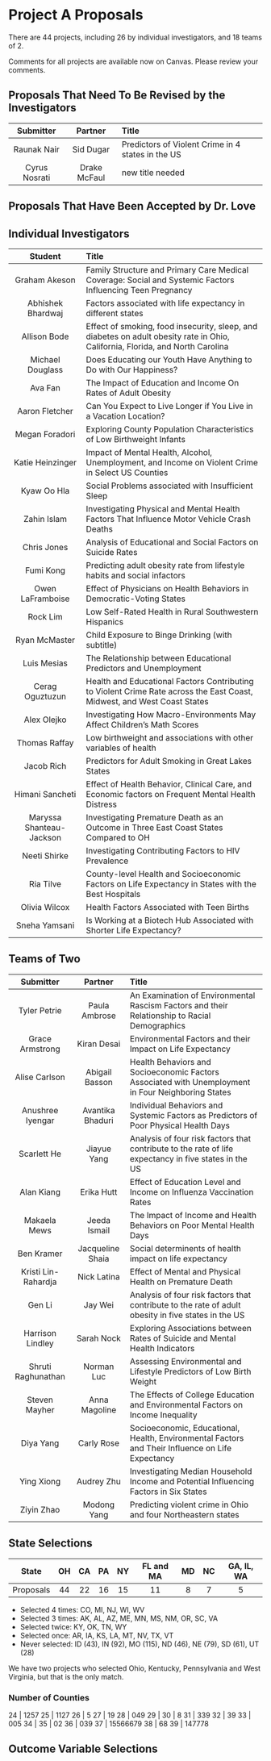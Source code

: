 # Project A Proposals

There are 44 projects, including 26 by individual investigators, and 18 teams of 2. 

Comments for all projects are available now on Canvas. Please review your comments.

## Proposals That Need To Be Revised by the Investigators

Submitter | Partner | Title
:---: | :---: | :-----------
Raunak Nair	|	Sid Dugar	|	Predictors of Violent Crime in 4 states in the US
Cyrus Nosrati | Drake McFaul | new title needed

## Proposals That Have Been Accepted by Dr. Love

## Individual Investigators

Student | Title
:---: | :-----------
Graham Akeson	|	Family Structure and Primary Care Medical Coverage: Social and Systemic Factors Influencing Teen Pregnancy
Abhishek Bhardwaj |	Factors associated with life expectancy in different states
Allison Bode    | Effect of smoking, food insecurity, sleep, and diabetes on adult obesity rate in Ohio, California, Florida, and North Carolina
Michael Douglass	|	Does Educating our Youth Have Anything to Do with Our Happiness?
Ava Fan		    |	The Impact of Education and Income On Rates of Adult Obesity
Aaron Fletcher		|	Can You Expect to Live Longer if You Live in a Vacation Location?
Megan Foradori		|	Exploring County Population Characteristics of Low Birthweight Infants
Katie Heinzinger	|	Impact of Mental Health, Alcohol, Unemployment, and Income on Violent Crime in Select US Counties
Kyaw Oo Hla			|	Social Problems associated with Insufficient Sleep
Zahin Islam			|	Investigating Physical and Mental Health Factors That Influence Motor Vehicle Crash Deaths
Chris Jones	    |	Analysis of Educational and Social Factors on Suicide Rates
Fumi Kong			|	Predicting adult obesity rate from lifestyle habits and social infactors
Owen LaFramboise	|	Effect of Physicians on Health Behaviors in Democratic-Voting States
Rock Lim			|	Low Self-Rated Health in Rural Southwestern Hispanics
Ryan McMaster		|	Child Exposure to Binge Drinking (with subtitle)
Luis Mesias			|	The Relationship between Educational Predictors and Unemployment
Cerag Oguztuzun		|	Health and Educational Factors Contributing to Violent Crime Rate across the East Coast, Midwest, and West Coast States
Alex Olejko	    |	Investigating How Macro-Environments May Affect Children’s Math Scores
Thomas Raffay			|	Low birthweight and associations with other variables of health
Jacob Rich			|	Predictors for Adult Smoking in Great Lakes States
Himani Sancheti		|	Effect of Health Behavior, Clinical Care, and Economic factors on Frequent Mental Health Distress
Maryssa Shanteau-Jackson	|	Investigating Premature Death as an Outcome in Three East Coast States Compared to OH
Neeti Shirke			|	Investigating Contributing Factors to HIV Prevalence
Ria Tilve			|	County-level Health and Socioeconomic Factors on Life Expectancy in States with the Best Hospitals
Olivia Wilcox			|	Health Factors Associated with Teen Births
Sneha Yamsani			|	Is Working at a Biotech Hub Associated with Shorter Life Expectancy?

## Teams of Two

Submitter | Partner | Title
:---: | :---: | :-----------
Tyler Petrie	|	Paula Ambrose	|	An Examination of Environmental Rascism Factors and their Relationship to Racial Demographics
Grace Armstrong	|	Kiran Desai	|	Environmental Factors and their Impact on Life Expectancy
Alise Carlson	|	Abigail Basson  |	Health Behaviors and Socioeconomic Factors Associated with Unemployment in Four Neighboring States
Anushree Iyengar	|	Avantika Bhaduri	|	Individual Behaviors and Systemic Factors as Predictors of Poor Physical Health Days
Scarlett He	|	Jiayue Yang	| Analysis of four risk factors that contribute to the rate of life expectancy in five states in the US
Alan Kiang	|	Erika Hutt |	Effect of Education Level and Income on Influenza Vaccination Rates 
Makaela Mews	|	Jeeda Ismail	|	The Impact of Income and Health Behaviors on Poor Mental Health Days
Ben Kramer	|	Jacqueline Shaia |	Social determinents of health impact on life expectancy
Kristi Lin-Rahardja	|	Nick Latina	|	Effect of Mental and Physical Health on Premature Death
Gen Li	|	Jay Wei	|	Analysis of four risk factors that contribute to the rate of adult obesity in five states in the US
Harrison Lindley	|	Sarah Nock	|	Exploring Associations between Rates of Suicide and Mental Health Indicators
Shruti Raghunathan	|	Norman Luc	|	Assessing Environmental and Lifestyle Predictors of Low Birth Weight
Steven Mayher	|	Anna Magoline	|	The Effects of College Education and Environmental Factors on Income Inequality
Diya Yang	|	Carly Rose	|	Socioeconomic, Educational, Health, Environmental Factors and Their Influence on Life Expectancy
Ying Xiong	|	Audrey Zhu	|	Investigating Median Household Income and Potential Influencing Factors in Six States
Ziyin Zhao	|	Modong Yang	|	Predicting violent crime in Ohio and four Northeastern states

## State Selections

State | **OH** | CA | PA | NY | FL and MA | MD | NC | GA, IL, WA |
------- | :---: | :---: | :---: | :---: | :---: | :---: | :---: | :---: |
Proposals | 44 | 22 | 16 | 15 | 11 | 8 | 7 | 5 |

- Selected 4 times: CO, MI, NJ, WI, WV
- Selected 3 times: AK, AL, AZ, ME, MN, MS, NM, OR, SC, VA
- Selected twice: KY, OK, TN, WY
- Selected once: AR, IA, KS, LA, MT, NV, TX, VT
- Never selected: ID (43), IN (92), MO (115), ND (46), NE (79), SD (61), UT (28)

We have two projects who selected Ohio, Kentucky, Pennsylvania and West Virginia, but that is the only match.

### Number of Counties

24 | 1257
25 | 1127
26 | 5
27 | 19
28 | 049
29 |
30 | 8
31 | 339
32 | 39
33 | 005
34 |
35 | 02
36 | 039
37 | 15566679
38 | 68
39 | 147778


## Outcome Variable Selections

